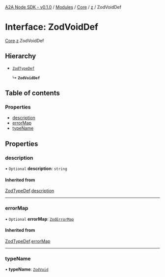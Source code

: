 [A2A Node SDK - v0.1.0](../README.md) / [Modules](../modules.md) / [Core](../modules/Core.md) / [z](../modules/Core.z.md) / ZodVoidDef

# Interface: ZodVoidDef

[Core](../modules/Core.md).[z](../modules/Core.z.md).ZodVoidDef

## Hierarchy

- [`ZodTypeDef`](Core.z.ZodTypeDef.md)

  ↳ **`ZodVoidDef`**

## Table of contents

### Properties

- [description](Core.z.ZodVoidDef.md#description)
- [errorMap](Core.z.ZodVoidDef.md#errormap)
- [typeName](Core.z.ZodVoidDef.md#typename)

## Properties

### description

• `Optional` **description**: `string`

#### Inherited from

[ZodTypeDef](Core.z.ZodTypeDef.md).[description](Core.z.ZodTypeDef.md#description)

___

### errorMap

• `Optional` **errorMap**: [`ZodErrorMap`](../modules/Core.z.md#zoderrormap)

#### Inherited from

[ZodTypeDef](Core.z.ZodTypeDef.md).[errorMap](Core.z.ZodTypeDef.md#errormap)

___

### typeName

• **typeName**: [`ZodVoid`](../enums/Core.z.ZodFirstPartyTypeKind.md#zodvoid)

